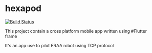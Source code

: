 # hexapod

[![Build Status](https://travis-ci.org/judkoffi/hexapod-app.svg?branch=master)](https://travis-ci.org/judkoffi/hexapod-app)


This project contain a cross platform mobile app written using #Flutter frame

It's an app use to pilot ERAA robot using TCP protocol
